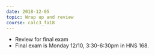 ```yaml
---
date: 2018-12-05
topic: Wrap up and review
course: calc3_fa18
---
```



- Review for final exam
- Final exam is Monday 12/10, 3:30-6:30pm in HNS 168.

